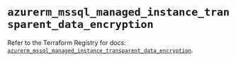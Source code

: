 # `azurerm_mssql_managed_instance_transparent_data_encryption`

Refer to the Terraform Registry for docs: [`azurerm_mssql_managed_instance_transparent_data_encryption`](https://registry.terraform.io/providers/hashicorp/azurerm/4.26.0/docs/resources/mssql_managed_instance_transparent_data_encryption).
